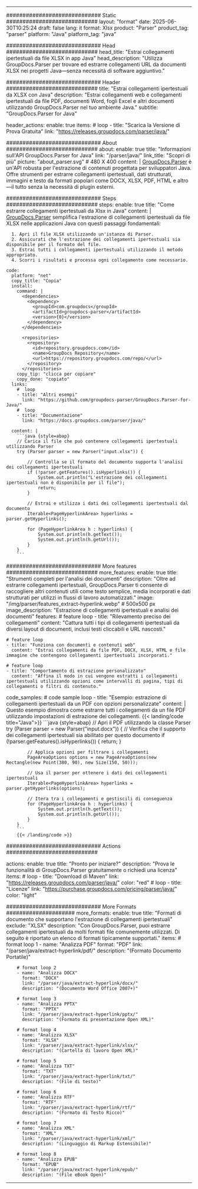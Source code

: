 


---
############################# Static ############################
layout: "format"
date:  2025-06-30T10:25:24
draft: false
lang: it
format: Xlsx
product: "Parser"
product_tag: "parser"
platform: "Java"
platform_tag: "java"

############################# Head ############################
head_title: "Estrai collegamenti ipertestuali da file XLSX in app Java"
head_description: "Utilizza GroupDocs.Parser per trovare ed estrarre collegamenti URL da documenti XLSX nei progetti Java—senza necessità di software aggiuntivo."

############################# Header ############################
title: "Estrai collegamenti ipertestuali da XLSX con Java" 
description: "Estrai collegamenti web e collegamenti ipertestuali da file PDF, documenti Word, fogli Excel e altri documenti utilizzando GroupDocs.Parser nel tuo ambiente Java."
subtitle: "GroupDocs.Parser for Java" 

header_actions:
  enable: true
  items:
    #  loop
    - title: "Scarica la Versione di Prova Gratuita"
      link: "https://releases.groupdocs.com/parser/java/"
      
############################# About ############################
about:
    enable: true
    title: "Informazioni sull'API GroupDocs.Parser for Java"
    link: "/parser/java/"
    link_title: "Scopri di più"
    picture: "about_parser.svg" # 480 X 400
    content: |
       [GroupDocs.Parser](/parser/java/) è un'API robusta per l'estrazione di contenuti progettata per sviluppatori Java. Offre strumenti per estrarre collegamenti ipertestuali, dati strutturati, immagini e testo da formati popolari come DOCX, XLSX, PDF, HTML e altro—il tutto senza la necessità di plugin esterni.

############################# Steps ############################
steps:
    enable: true
    title: "Come estrarre collegamenti ipertestuali da Xlsx in Java"
    content: |
      [GroupDocs.Parser](/parser/java/) semplifica l'estrazione di collegamenti ipertestuali da file XLSX nelle applicazioni Java con questi passaggi fondamentali:
      
      1. Apri il file XLSX utilizzando un'istanza di Parser.
      2. Assicurati che l'estrazione dei collegamenti ipertestuali sia disponibile per il formato del file.
      3. Estrai tutti i collegamenti ipertestuali utilizzando il metodo appropriato.
      4. Scorri i risultati e processa ogni collegamento come necessario.
   
    code:
      platform: "net"
      copy_title: "Copia"
      install:
        command: |
          <dependencies>
            <dependency>
              <groupId>com.groupdocs</groupId>
              <artifactId>groupdocs-parser</artifactId>
              <version>{0}</version>
            </dependency>
          </dependencies>

          <repositories>
            <repository>
              <id>repository.groupdocs.com</id>
              <name>GroupDocs Repository</name>
              <url>https://repository.groupdocs.com/repo/</url>
            </repository>
          </repositories>
        copy_tip: "clicca per copiare"
        copy_done: "copiato"
      links:
        #  loop
        - title: "Altri esempi"
          link: "https://github.com/groupdocs-parser/GroupDocs.Parser-for-Java/"
        #  loop
        - title: "Documentazione"
          link: "https://docs.groupdocs.com/parser/java/"
          
      content: |
        ```java {style=abap}
        // Carica il file che può contenere collegamenti ipertestuali utilizzando Parser
        try (Parser parser = new Parser("input.xlsx")) {

            // Controlla se il formato del documento supporta l'analisi dei collegamenti ipertestuali
            if (!parser.getFeatures().isHyperlinks()) {
                System.out.println("L'estrazione dei collegamenti ipertestuali non è disponibile per il file");
                return;
            }

            // Estrai e utilizza i dati dei collegamenti ipertestuali dal documento
            Iterable<PageHyperlinkArea> hyperlinks = parser.getHyperlinks();

            for (PageHyperlinkArea h : hyperlinks) {
                System.out.println(h.getText());
                System.out.println(h.getUrl());
            }
        }
        ```            

############################# More features ############################
more_features:
  enable: true
  title: "Strumenti completi per l'analisi dei documenti"
  description: "Oltre ad estrarre collegamenti ipertestuali, GroupDocs.Parser ti consente di raccogliere altri contenuti utili come testo semplice, media incorporati e dati strutturati per utilizzi in flussi di lavoro automatizzati."
  image: "/img/parser/features_extract-hyperlink.webp" # 500x500 px
  image_description: "Estrazione di collegamenti ipertestuali e analisi dei documenti"
  features:
    # feature loop
    - title: "Rilevamento preciso dei collegamenti"
      content: "Cattura tutti i tipi di collegamenti ipertestuali da diversi layout di documenti, inclusi testi cliccabili e URL nascosti."

    # feature loop
    - title: "Funziona con documenti e contenuti web"
      content: "Estrai collegamenti da file PDF, DOCX, XLSX, HTML e file immagine che contengono collegamenti ipertestuali incorporati."

    # feature loop
    - title: "Comportamento di estrazione personalizzato"
      content: "Affina il modo in cui vengono estratti i collegamenti ipertestuali utilizzando opzioni come intervalli di pagina, tipi di collegamenti o filtri di contenuto."
      
  code_samples:
    # code sample loop
    - title: "Esempio: estrazione di collegamenti ipertestuali da un PDF con opzioni personalizzate"
      content: |
        Questo esempio dimostra come estrarre tutti i collegamenti da un file PDF utilizzando impostazioni di estrazione dei collegamenti.
        {{< landing/code title="Java">}}
        ```java {style=abap}
        //  Apri il PDF utilizzando la classe Parser
        try (Parser parser = new Parser("input.docx"))
        {
            // Verifica che il supporto dei collegamenti ipertestuali sia abilitato per questo documento
            if (!parser.getFeatures().isHyperlinks()) {
                return;
            }

            // Applica opzioni per filtrare i collegamenti
            PageAreaOptions options = new PageAreaOptions(new Rectangle(new Point(380, 90), new Size(150, 50)));

            // Usa il parser per ottenere i dati dei collegamenti ipertestuali
            Iterable<PageHyperlinkArea> hyperlinks = parser.getHyperlinks(options);

            // Itera tra i collegamenti e gestiscili di conseguenza
            for (PageHyperlinkArea h : hyperlinks) {
                System.out.println(h.getText());
                System.out.println(h.getUrl());
            }
        }
        ```
        {{< /landing/code >}}


############################# Actions ############################

actions:
  enable: true
  title: "Pronto per iniziare?"
  description: "Prova le funzionalità di GroupDocs.Parser gratuitamente o richiedi una licenza"
  items:
    #  loop
    - title: "Download di Maven"
      link: "https://releases.groupdocs.com/parser/java/"
      color: "red"
        #  loop
    - title: "Licenze"
      link: "https://purchase.groupdocs.com/pricing/parser/java/"
      color: "light"


############################# More Formats #####################
more_formats:
    enable: true
    title: "Formati di documento che supportano l'estrazione di collegamenti ipertestuali"
    exclude: "XLSX"
    description: "Con GroupDocs.Parser, puoi estrarre collegamenti ipertestuali da molti formati file comunemente utilizzati. Di seguito è riportato un elenco di formati tipicamente supportati."
    items: 
        # format loop 1
        - name: "Analizza PDF"
          format: "PDF"
          link: "/parser/java/extract-hyperlink/pdf/"
          description: "(Formato Documento Portatile)"
          
        # format loop 2
        - name: "Analizza DOCX"
          format: "DOCX"
          link: "/parser/java/extract-hyperlink/docx/"
          description: "(Documento Word Office 2007+)"
          
        # format loop 3
        - name: "Analizza PPTX"
          format: "PPTX"
          link: "/parser/java/extract-hyperlink/pptx/"
          description: "(Formato di presentazione Open XML)"
          
        # format loop 4
        - name: "Analizza XLSX"
          format: "XLSX"
          link: "/parser/java/extract-hyperlink/xlsx/"
          description: "(Cartella di lavoro Open XML)"
          
        # format loop 5
        - name: "Analizza TXT"
          format: "TXT"
          link: "/parser/java/extract-hyperlink/txt/"
          description: "(File di testo)"
          
        # format loop 6
        - name: "Analizza RTF"
          format: "RTF"
          link: "/parser/java/extract-hyperlink/rtf/"
          description: "(Formato di Testo Ricco)"
          
        # format loop 7
        - name: "Analizza XML"
          format: "XML"
          link: "/parser/java/extract-hyperlink/xml/"
          description: "(Linguaggio di Markup Estensibile)"
          
        # format loop 8
        - name: "Analizza EPUB"
          format: "EPUB"
          link: "/parser/java/extract-hyperlink/epub/"
          description: "(File eBook Open)"
         
          

---